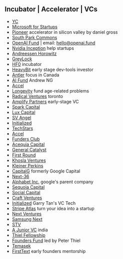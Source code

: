 ## Incubator | Accelerator | VCs
- [YC](https://www.ycombinator.com/)
- [Microsoft for Startups](https://www.microsoft.com/en-us/startups)
- [Pioneer](https://pioneer.app/) accelerator in silicon valley by daniel gross
- [South Park Commons](https://www.southparkcommons.com/)
- [OpenAI Fund](https://openai.fund/) | email: hello@openai.fund
- [Nvidia Inception](https://www.nvidia.com/en-us/startups/) help startups
- [Andreessen Horowitz](https://a16z.com/)
- [GreyLock](https://greylock.com/)
- [HF0](https://www.hf0.com/) incubator
- [HeavyBit](https://www.heavybit.com/) early stage dev-tools investor
- [Antler](https://www.antler.co/canada) focus in Canada
- [AI Fund](https://www.aifund.ai/) Andrew NG
- [Accel](https://www.accel.com/)
- [Longevity](https://www.longevity.vc/) fund age-related problems
- [Radical Ventures](https://radical.vc/) toronto
- [Amplify Partners](https://www.amplifypartners.com/) early-stage VC
- [Spark Capital](https://www.sparkcapital.com/)
- [Lux Capital](https://luxcapital.com/)
- [SV Angel](https://www.svangel.com/)
- [Initialized](https://initialized.com/)
- [TechStars](https://www.techstars.com/)
- [Accel](https://www.accel.com/)
- [Funders Club](https://fundersclub.com/)
- [Acequia Capital](https://www.acecap.com/)
- [General Catalyst](https://www.generalcatalyst.com/)
- [First Round](https://firstround.com/)
- [Khosla Ventures](https://www.khoslaventures.com/)
- [Kleiner Perkins](https://www.kleinerperkins.com/)
- [CapitalG](https://www.capitalg.com/) formerly Google Capital
- [Next-36](https://www.nextcanada.com/next-36/)
- [Alphabet Inc.](https://abc.xyz/) google's parent company
- [Sequoia Capital](https://www.sequoiacap.com/)
- [Social Capital](https://www.socialcapital.com/)
- [Craft Ventures](https://twitter.com/craft_ventures?s=21&t=zr6p8uHEtokwykhRXzXNjw)
- [Initialized](https://initialized.com/) Garry Tan's VC Tech
- [Stripe Atlas](https://stripe.com/en-ca/atlas) turn your idea into a startup
- [Next Ventures](https://nextventures.com/)
- [Samsung Next](https://www.samsungnext.com/)
- [STV](https://stv.vc/)
- [A Junior VC](https://ajuniorvc.com/) india
- [Thiel Fellowship](https://thielfellowship.org/)
- [Founders Fund](https://foundersfund.com/) led by Peter Thiel
- [Temasek](https://www.temasek.com.sg/en/index)
- [FirstText](https://www.firsttext.com/) early founders mentorship

